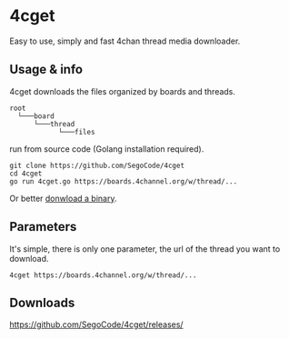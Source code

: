 # 4cget

Easy to use, simply and fast 4chan thread media downloader.

## Usage & info

4cget downloads the files organized by boards and threads.

```shell
root
  └───board
      └───thread
            └───files
```

run from source code (Golang installation required).

```shell
git clone https://github.com/SegoCode/4cget
cd 4cget
go run 4cget.go https://boards.4channel.org/w/thread/...
```
Or better [donwload a binary](https://github.com/SegoCode/4cget/releases).

## Parameters

It's simple, there is only one parameter, the url of the thread you want to download.
```shell
4cget https://boards.4channel.org/w/thread/...
```

## Downloads

https://github.com/SegoCode/4cget/releases/
